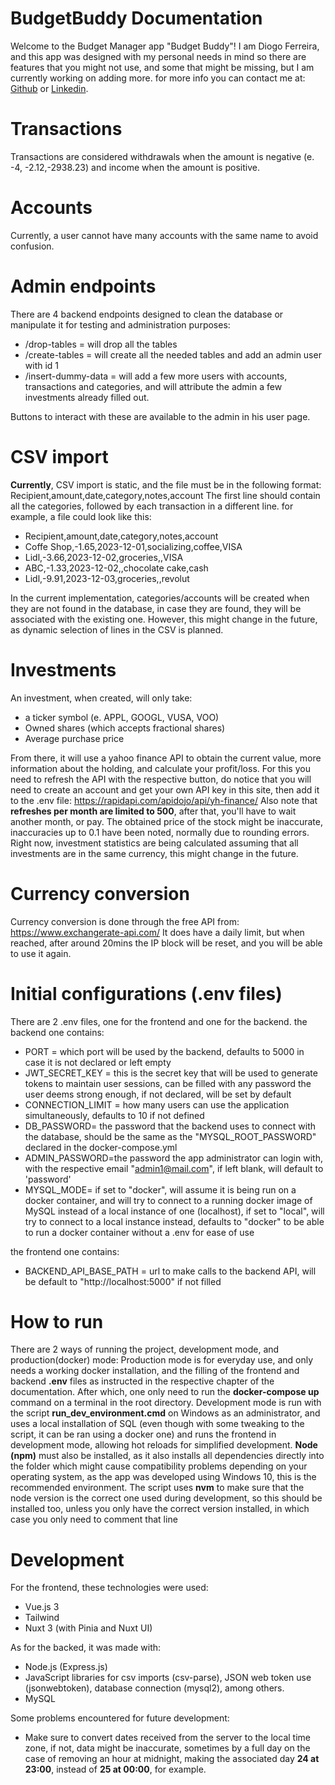 BudgetBuddy Documentation
=========================

Welcome to the Budget Manager app "Budget Buddy"! I am Diogo Ferreira, and this app was designed with my personal needs in mind so there are features that you might not use, and some that might be missing, but I am currently working on adding more. for more info you can contact me at:
[Github](https://www.github.com/diogo-febra-ferreira/) or 
[Linkedin](https://www.linkedin.com/in/diogo-febra-ferreira/).

Transactions
============

Transactions are considered withdrawals when the amount is negative (e. -4, -2.12,-2938.23) and income when the amount is positive.

Accounts
========

Currently, a user cannot have many accounts with the same name to avoid confusion.

Admin endpoints
===============

There are 4 backend endpoints designed to clean the database or manipulate it for testing and administration purposes:

*   /drop-tables = will drop all the tables
*   /create-tables = will create all the needed tables and add an admin user with id 1
*   /insert-dummy-data = will add a few more users with accounts, transactions and categories, and will attribute the admin a few investments already filled out.

Buttons to interact with these are available to the admin in his user page.

CSV import
==========

**Currently**, CSV import is static, and the file must be in the following format: Recipient,amount,date,category,notes,account The first line should contain all the categories, followed by each transaction in a different line. for example, a file could look like this:

*   Recipient,amount,date,category,notes,account
*   Coffe Shop,-1.65,2023-12-01,socializing,coffee,VISA
*   Lidl,-3.66,2023-12-02,groceries,,VISA
*   ABC,-1.33,2023-12-02,,chocolate cake,cash
*   Lidl,-9.91,2023-12-03,groceries,,revolut

In the current implementation, categories/accounts will be created when they are not found in the database, in case they are found, they will be associated with the existing one. However, this might change in the future, as dynamic selection of lines in the CSV is planned.

Investments
===========

An investment, when created, will only take:

*   a ticker symbol (e. APPL, GOOGL, VUSA, VOO)
*   Owned shares (which accepts fractional shares)
*   Average purchase price

From there, it will use a yahoo finance API to obtain the current value, more information about the holding, and calculate your profit/loss. For this you need to refresh the API with the respective button, do notice that you will need to create an account and get your own API key in this site, then add it to the .env file: https://rapidapi.com/apidojo/api/yh-finance/ Also note that **refreshes per month are limited to 500**, after that, you'll have to wait another month, or pay. The obtained price of the stock might be inaccurate, inaccuracies up to 0.1 have been noted, normally due to rounding errors. Right now, investment statistics are being calculated assuming that all investments are in the same currency, this might change in the future.

Currency conversion
===================

Currency conversion is done through the free API from: https://www.exchangerate-api.com/ It does have a daily limit, but when reached, after around 20mins the IP block will be reset, and you will be able to use it again.

Initial configurations (.env files)
===================================

There are 2 .env files, one for the frontend and one for the backend. the backend one contains:

*   PORT = which port will be used by the backend, defaults to 5000 in case it is not declared or left empty
*   JWT\_SECRET\_KEY = this is the secret key that will be used to generate tokens to maintain user sessions, can be filled with any password the user deems strong enough, if not declared, will be set by default
*   CONNECTION\_LIMIT = how many users can use the application simultaneously, defaults to 10 if not defined
*   DB\_PASSWORD= the password that the backend uses to connect with the database, should be the same as the "MYSQL\_ROOT\_PASSWORD" declared in the docker-compose.yml
*   ADMIN\_PASSWORD=the password the app administrator can login with, with the respective email "admin1@mail.com", if left blank, will default to 'password'
*   MYSQL\_MODE= if set to "docker", will assume it is being run on a docker container, and will try to connect to a running docker image of MySQL instead of a local instance of one (localhost), if set to "local", will try to connect to a local instance instead, defaults to "docker" to be able to run a docker container without a .env for ease of use

the frontend one contains:

*   BACKEND\_API\_BASE\_PATH = url to make calls to the backend API, will be default to "http://localhost:5000" if not filled

How to run
==========

There are 2 ways of running the project, development mode, and production(docker) mode: Production mode is for everyday use, and only needs a working docker installation, and the filling of the frontend and backend **.env** files as instructed in the respective chapter of the documentation. After which, one only need to run the **docker-compose up** command on a terminal in the root directory. Development mode is run with the script **run\_dev\_environment.cmd** on Windows as an administrator, and uses a local installation of SQL (even though with some tweaking to the script, it can be ran using a docker one) and runs the frontend in development mode, allowing hot reloads for simplified development. **Node (npm)** must also be installed, as it also installs all dependencies directly into the folder which might cause compatibility problems depending on your operating system, as the app was developed using Windows 10, this is the recommended environment. The script uses **nvm** to make sure that the node version is the correct one used during development, so this should be installed too, unless you only have the correct version installed, in which case you only need to comment that line

Development
===========

For the frontend, these technologies were used:

*   Vue.js 3
*   Tailwind
*   Nuxt 3 (with Pinia and Nuxt UI)

As for the backed, it was made with:

*   Node.js (Express.js)
*   JavaScript libraries for csv imports (csv-parse), JSON web token use (jsonwebtoken), database connection (mysql2), among others.
*   MySQL

Some problems encountered for future development:

*   Make sure to convert dates received from the server to the local time zone, if not, data might be inaccurate, sometimes by a full day on the case of removing an hour at midnight, making the associated day **24 at 23:00**, instead of **25 at 00:00**, for example.